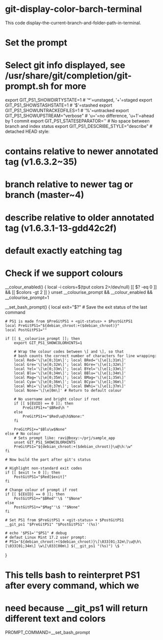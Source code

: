 # git-display-color-barch-terminal
This code display-the-current-branch-and-folder-path-in-terminal. 

#
# Set the prompt #
#

# Select git info displayed, see /usr/share/git/completion/git-prompt.sh for more
export GIT_PS1_SHOWDIRTYSTATE=1           # '*'=unstaged, '+'=staged
export GIT_PS1_SHOWSTASHSTATE=1           # '$'=stashed
export GIT_PS1_SHOWUNTRACKEDFILES=1       # '%'=untracked
export GIT_PS1_SHOWUPSTREAM="verbose"     # 'u='=no difference, 'u+1'=ahead by 1 commit
export GIT_PS1_STATESEPARATOR=''          # No space between branch and index status
export GIT_PS1_DESCRIBE_STYLE="describe"  # detached HEAD style:
#  contains      relative to newer annotated tag (v1.6.3.2~35)
#  branch        relative to newer tag or branch (master~4)
#  describe      relative to older annotated tag (v1.6.3.1-13-gdd42c2f)
#  default       exactly eatching tag

# Check if we support colours
__colour_enabled() {
    local -i colors=$(tput colors 2>/dev/null)
    [[ $? -eq 0 ]] && [[ $colors -gt 2 ]]
}
unset __colourise_prompt && __colour_enabled && __colourise_prompt=1

__set_bash_prompt()
{
    local exit="$?" # Save the exit status of the last command

    # PS1 is made from $PreGitPS1 + <git-status> + $PostGitPS1
    local PreGitPS1="${debian_chroot:+($debian_chroot)}"
    local PostGitPS1=""

    if [[ $__colourise_prompt ]]; then
        export GIT_PS1_SHOWCOLORHINTS=1

        # Wrap the colour codes between \[ and \], so that
        # bash counts the correct number of characters for line wrapping:
        local Red='\[\e[0;31m\]'; local BRed='\[\e[1;31m\]'
        local Gre='\[\e[0;32m\]'; local BGre='\[\e[1;32m\]'
        local Yel='\[\e[0;33m\]'; local BYel='\[\e[1;33m\]'
        local Blu='\[\e[0;34m\]'; local BBlu='\[\e[1;34m\]'
        local Mag='\[\e[0;35m\]'; local BMag='\[\e[1;35m\]'
        local Cya='\[\e[0;36m\]'; local BCya='\[\e[1;36m\]'
        local Whi='\[\e[0;37m\]'; local BWhi='\[\e[1;37m\]'
        local None='\[\e[0m\]' # Return to default colour

        # No username and bright colour if root
        if [[ ${EUID} == 0 ]]; then
            PreGitPS1+="$BRed\h "
        else
            PreGitPS1+="$Red\u@\h$None:"
        fi

        PreGitPS1+="$Blu\w$None"
    else # No colour
        # Sets prompt like: ravi@boxy:~/prj/sample_app
        unset GIT_PS1_SHOWCOLORHINTS
        PreGitPS1="${debian_chroot:+($debian_chroot)}\u@\h:\w"
    fi

    # Now build the part after git's status

    # Highlight non-standard exit codes
    if [[ $exit != 0 ]]; then
        PostGitPS1="$Red[$exit]"
    fi

    # Change colour of prompt if root
    if [[ ${EUID} == 0 ]]; then
        PostGitPS1+="$BRed"'\$ '"$None"
    else
        PostGitPS1+="$Mag"'\$ '"$None"
    fi

    # Set PS1 from $PreGitPS1 + <git-status> + $PostGitPS1
    __git_ps1 "$PreGitPS1" "$PostGitPS1" '(%s)'

    # echo '$PS1='"$PS1" # debug    
    # defaut Linux Mint 17.2 user prompt:
    # PS1='${debian_chroot:+($debian_chroot)}\[\033[01;32m\]\u@\h\[\033[01;34m\] \w\[\033[00m\] $(__git_ps1 "(%s)") \$ '
}

# This tells bash to reinterpret PS1 after every command, which we
# need because __git_ps1 will return different text and colors
PROMPT_COMMAND=__set_bash_prompt
